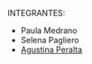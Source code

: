 INTEGRANTES: 
- Paula Medrano 
- Selena Pagliero 
- [Agustina Peralta](https://github.com/xagustinaperalta/TP1-GIT/blob/devAgustina/CV_AgustinaPeralta.md)